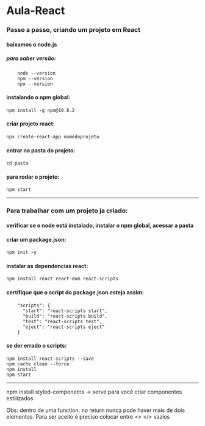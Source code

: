 # Aula-React 


### Passo a passo, criando um projeto em React

#### baixamos o node.js
##### para saber versão:
        node --version
        npm --version
        npx --version
#### instalando o npm global: 
	npm install -g npm@10.8.2
#### criar projeto react: 
	npx create-react-app nomedoprojeto 
#### entrar na pasta do projeto:
	cd pasta
#### para rodar o projeto:
	npm start

----------
### Para trabalhar com um projeto ja criado:

#### verificar se o node está instalado, instalar o npm global, acessar a pasta

#### criar um package.json: 
	npm init -y
#### instalar as dependencias react: 
	npm install react react-dom react-scripts
#### certifique que o script do package.json esteja assim:
        "scripts": {
          "start": "react-scripts start",
          "build": "react-scripts build",
          "test": "react-scripts test",
          "eject": "react-scripts eject"
        }
#### se der errado o scripts:
	npm install react-scripts --save
	npm cache clean --force
	npm install
	npm start

---------------------

npm install styled-componetns -> serve para você criar componentes estilizados


Obs: dentro de uma function, no return nunca pode haver mais de dois elementos. 
Para ser aceito é preciso colocar entre <> <elemento> </> vazios

